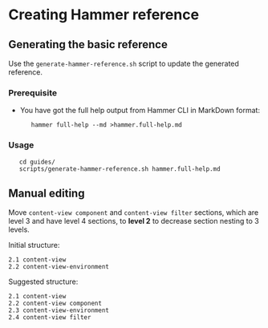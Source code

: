 # Creating Hammer reference

## Generating the basic reference

Use the `generate-hammer-reference.sh` script to update the generated reference.

### Prerequisite

- You have got the full help output from Hammer CLI in MarkDown format:
  ```
     hammer full-help --md >hammer.full-help.md
  ```

### Usage
```
   cd guides/
   scripts/generate-hammer-reference.sh hammer.full-help.md
```

## Manual editing

Move `content-view component` and `content-view filter` sections,
which are level 3 and have level 4 sections, to **level 2**
to decrease section nesting to 3 levels.

Initial structure:
```
2.1 content-view
2.2 content-view-environment
```

Suggested structure:
```
2.1 content-view
2.2 content-view component
2.3 content-view-environment
2.4 content-view filter
```

